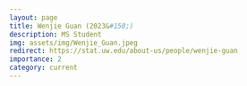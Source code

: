 ```yaml
---
layout: page
title: Wenjie Guan (2023&#150;)
description: MS Student
img: assets/img/Wenjie_Guan.jpeg 
redirect: https://stat.uw.edu/about-us/people/wenjie-guan
importance: 2
category: current
---
```

